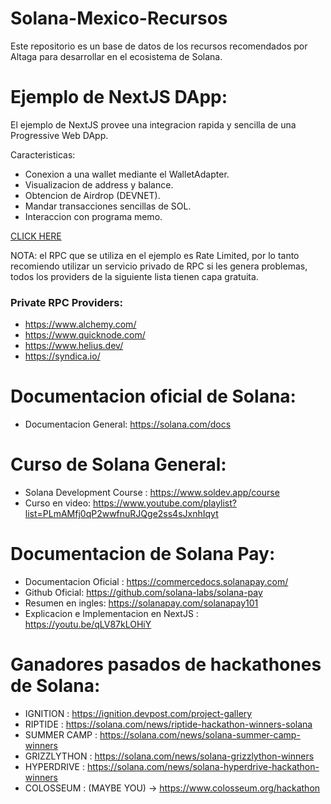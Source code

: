 # Solana-Mexico-Recursos
 Este repositorio es un base de datos de los recursos recomendados por Altaga para desarrollar en el ecosistema de Solana.

# Ejemplo de NextJS DApp:

El ejemplo de NextJS provee una integracion rapida y sencilla de una Progressive Web DApp.

Caracteristicas:

- Conexion a una wallet mediante el WalletAdapter.
- Visualizacion de address y balance.
- Obtencion de Airdrop (DEVNET).
- Mandar transacciones sencillas de SOL.
- Interaccion con programa memo.

[CLICK HERE](./nextjs-example/README.md)

NOTA: el RPC que se utiliza en el ejemplo es Rate Limited, por lo tanto recomiendo utilizar un servicio privado de RPC si les genera problemas, todos los providers de la siguiente lista tienen capa gratuita.

### Private RPC Providers:

- https://www.alchemy.com/
- https://www.quicknode.com/
- https://www.helius.dev/
- https://syndica.io/

# Documentacion oficial de Solana:

- Documentacion General: https://solana.com/docs

# Curso de Solana General:

- Solana Development Course : https://www.soldev.app/course
- Curso en video: https://www.youtube.com/playlist?list=PLmAMfj0qP2wwfnuRJQge2ss4sJxnhIqyt

# Documentacion de Solana Pay:

- Documentacion Oficial : https://commercedocs.solanapay.com/
- Github Oficial: https://github.com/solana-labs/solana-pay
- Resumen en ingles: https://solanapay.com/solanapay101
- Explicacion e Implementacion en NextJS : https://youtu.be/qLV87kLOHiY

# Ganadores pasados de hackathones de Solana:

- IGNITION : https://ignition.devpost.com/project-gallery
- RIPTIDE : https://solana.com/news/riptide-hackathon-winners-solana
- SUMMER CAMP : https://solana.com/news/solana-summer-camp-winners
- GRIZZLYTHON : https://solana.com/news/solana-grizzlython-winners
- HYPERDRIVE : https://solana.com/news/solana-hyperdrive-hackathon-winners
- COLOSSEUM : (MAYBE YOU) -> https://www.colosseum.org/hackathon